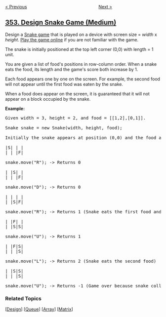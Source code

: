 <!--|This file generated by command(leetcode description); DO NOT EDIT.    |-->
<!--+----------------------------------------------------------------------+-->
<!--|@author    openset <openset.wang@gmail.com>                           |-->
<!--|@link      https://github.com/openset                                 |-->
<!--|@home      https://github.com/openset/leetcode                        |-->
<!--+----------------------------------------------------------------------+-->

[< Previous](../data-stream-as-disjoint-intervals "Data Stream as Disjoint Intervals")
　　　　　　　　　　　　　　　　
[Next >](../russian-doll-envelopes "Russian Doll Envelopes")

## [353. Design Snake Game (Medium)](https://leetcode.com/problems/design-snake-game "贪吃蛇")

<p>Design a <a href="https://en.wikipedia.org/wiki/Snake_(video_game)" target="_blank">Snake game</a> that is played on a device with screen size = <i>width</i> x <i>height</i>. <a href="http://patorjk.com/games/snake/" target="_blank">Play the game online</a> if you are not familiar with the game.</p>

<p>The snake is initially positioned at the top left corner (0,0) with length = 1 unit.</p>

<p>You are given a list of food&#39;s positions in row-column order. When a snake eats the food, its length and the game&#39;s score both increase by 1.</p>

<p>Each food appears one by one on the screen. For example, the second food will not appear until the first food was eaten by the snake.</p>

<p>When a food does appear on the screen, it is guaranteed that it will not appear on a block occupied by the snake.</p>

<p><b>Example:</b></p>

<pre>
Given width = 3, height = 2, and food = [[1,2],[0,1]].

Snake snake = new Snake(width, height, food);

Initially the snake appears at position (0,0) and the food at (1,2).

|S| | |
| | |F|

snake.move(&quot;R&quot;); -&gt; Returns 0

| |S| |
| | |F|

snake.move(&quot;D&quot;); -&gt; Returns 0

| | | |
| |S|F|

snake.move(&quot;R&quot;); -&gt; Returns 1 (Snake eats the first food and right after that, the second food appears at (0,1) )

| |F| |
| |S|S|

snake.move(&quot;U&quot;); -&gt; Returns 1

| |F|S|
| | |S|

snake.move(&quot;L&quot;); -&gt; Returns 2 (Snake eats the second food)

| |S|S|
| | |S|

snake.move(&quot;U&quot;); -&gt; Returns -1 (Game over because snake collides with border)
</pre>

### Related Topics
  [[Design](../../tag/design/README.md)]
  [[Queue](../../tag/queue/README.md)]
  [[Array](../../tag/array/README.md)]
  [[Matrix](../../tag/matrix/README.md)]
